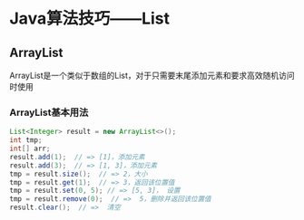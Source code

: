 # Java算法技巧——List

## ArrayList
ArrayList是一个类似于数组的List，对于只需要末尾添加元素和要求高效随机访问时使用

### ArrayList基本用法
```java
List<Integer> result = new ArrayList<>();
int tmp;
int[] arr;
result.add(1);  // => [1]，添加元素
result.add(3);  // => [1, 3]，添加元素
tmp = result.size();  // => 2，大小
tmp = result.get(1);  // => 3，返回该位置值
tmp = result.set(0, 5); // => [5, 3]， 设置
tmp = result.remove(0);  // =>  5，删除并返回该位置值
result.clear();  // =>  清空
```

